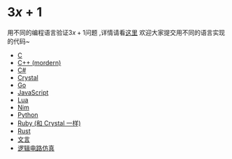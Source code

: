 # $3x+1$

用不同的编程语言验证$3x+1$问题 ,详情请看[这里](/intro.ipynb)
欢迎大家提交用不同的语言实现的代码~

* [C](/3xp1.c)
* [C++ (mordern)](/3xp1.cpp)
* [C#](/3xp1.cs)
* [Crystal](/3xp1.cr)
* [Go](/3xp1.go)
* [JavaScript](/3xp1.js)
* [Lua](/3xp1.lua)
* [Nim](/3xp1.nim)
* [Python](/3xp1.py)
* [Ruby (和 Crystal 一样)](/3xp1.rb)
* [Rust](/3xp1.rs)
* [文言](/%E4%B8%89%E5%80%8D%E5%85%83%E5%8A%A0%E4%B8%80.wy)
* [逻辑电路仿真](/3xp1.CircuitProject)
